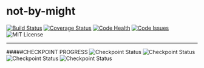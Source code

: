 # not-by-might

[![Build Status](https://semaphoreci.com/api/v1/stanmd/not-by-might/branches/feature-review/badge.svg)](https://semaphoreci.com/stanmd/not-by-might)
[![Coverage Status](https://coveralls.io/repos/github/NdagiStanley/not-by-might/badge.svg?branch=feature-review)](https://coveralls.io/github/NdagiStanley/not-by-might?branch=feature-review)
[![Code Health](https://landscape.io/github/NdagiStanley/not-by-might/feature-review/landscape.svg?style=flat)](https://landscape.io/github/NdagiStanley/not-by-might/feature-review)
[![Code Issues](https://www.quantifiedcode.com/api/v1/project/b4fcf46ab7d1438b86f77d14ae709f3c/badge.svg)](https://www.quantifiedcode.com/app/project/b4fcf46ab7d1438b86f77d14ae709f3c)
![MIT License](https://img.shields.io/github/license/mashape/apistatus.svg)

----
#####CHECKPOINT PROGRESS
![Checkpoint Status](https://img.shields.io/badge/Stan_MD-task%200%20complete-green.svg)
![Checkpoint Status](https://img.shields.io/badge/Stan_MD-task%201%20incomplete-yellow.svg)
![Checkpoint Status](https://img.shields.io/badge/Stan_MD-task%202%20incomplete-yellow.svg)
![Checkpoint Status](https://img.shields.io/badge/Stan_MD-task%203%20incomplete-yellow.svg)